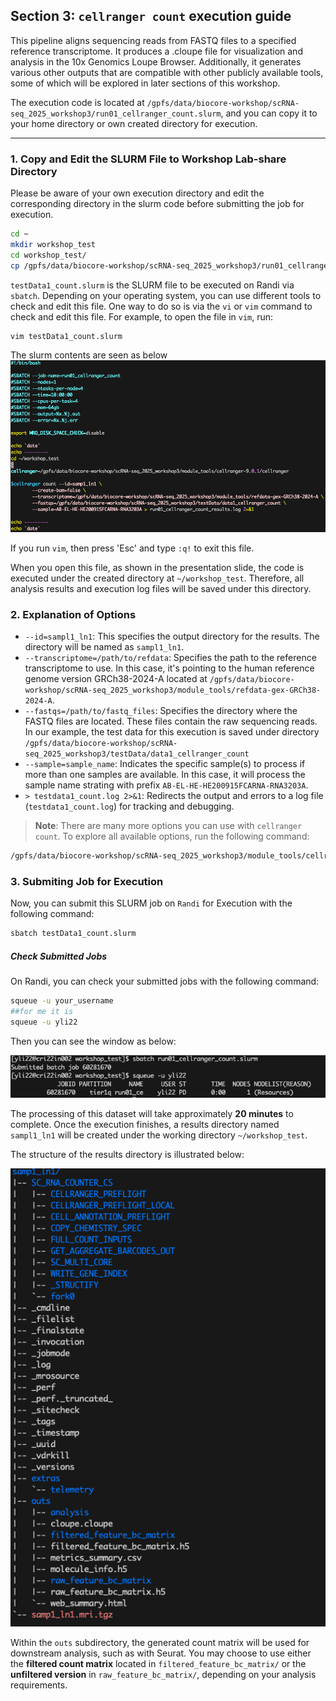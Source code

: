 ## Section 3: **`cellranger count`** execution guide

This pipeline aligns sequencing reads from FASTQ files to a specified reference transcriptome. 
It produces a .cloupe file for visualization and analysis in the 10x Genomics Loupe Browser. 
Additionally, it generates various other outputs that are compatible with other publicly available tools,
some of which will be explored in later sections of this workshop.

The execution code is located at `/gpfs/data/biocore-workshop/scRNA-seq_2025_workshop3/run01_cellranger_count.slurm`, 
and you can copy it to your home directory or own created directory for execution. 

---

### 1. Copy and Edit the SLURM File to Workshop Lab-share Directory

Please be aware of your own execution directory and edit the corresponding directory in the slurm code 
before submitting the job for execution.

```bash
cd ~
mkdir workshop_test
cd workshop_test/
cp /gpfs/data/biocore-workshop/scRNA-seq_2025_workshop3/run01_cellranger_count.slurm ./
```

`testData1_count.slurm` is the SLURM file to be executed on Randi via `sbatch`. 
Depending on your operating system, you can use different tools to check and edit this file. 
One way to do so is via the `vi` or `vim` command to check and edit this file. For example, to open the file in `vim`, run:

```bash
vim testData1_count.slurm
```

The slurm contents are seen as below
![](./images/slurm.png)

If you run `vim`, then press 'Esc' and type `:q!` to exit this file.

When you open this file, as shown in the presentation slide, 
the code is executed under the created directory at `~/workshop_test`. 
Therefore, all analysis results and execution log files will be saved under this directory.

### 2. Explanation of Options

- `--id=sampl1_ln1`: This specifies the output directory for the results. The directory will be named as `sampl1_ln1`.
- `--transcriptome=/path/to/refdata`: Specifies the path to the reference transcriptome to use. 
In this case, it's pointing to the human reference genome version GRCh38-2024-A located at `/gpfs/data/biocore-workshop/scRNA-seq_2025_workshop3/module_tools/refdata-gex-GRCh38-2024-A`.
- `--fastqs=/path/to/fastq_files`: Specifies the directory where the FASTQ files are located. These files contain the raw sequencing reads.
In our example, the test data for this execution is saved under directory `/gpfs/data/biocore-workshop/scRNA-seq_2025_workshop3/testData/data1_cellranger_count`
- `--sample=sample_name`: Indicates the specific sample(s) to process if more than one samples are available. 
In this case, it will process the sample name strating with prefix `AB-EL-HE-HE200915FCARNA-RNA3203A`.
- `> testdata1_count.log 2>&1`: Redirects the output and errors to a log file (`testdata1_count.log`) for tracking and debugging.

> **Note**: There are many more options you can use with `cellranger count`. To explore all available options, run the following command:

```bash
/gpfs/data/biocore-workshop/scRNA-seq_2025_workshop3/module_tools/cellranger-9.0.1/cellranger count --help
```

### 3. Submiting Job for Execution

Now, you can submit this SLURM job on `Randi` for Execution with the following command:

```bash
sbatch testData1_count.slurm
```

##### Check Submitted Jobs

On Randi, you can check your submitted jobs with the following command:

```bash
squeue -u your_username
##for me it is
squeue -u yli22
```

Then you can see the window as below:

![](./images/sbatch_submission.png)

The processing of this dataset will take approximately **20 minutes** to complete. 
Once the execution finishes, a results directory named `sampl1_ln1` will be created under the working directory `~/workshop_test`.

The structure of the results directory is illustrated below:

![](./images/cellranger_count_run_res.png)

Within the `outs` subdirectory, the generated count matrix will be used for downstream analysis, such as with Seurat. 
You may choose to use either the **filtered count matrix** located in `filtered_feature_bc_matrix/` or 
the **unfiltered version** in `raw_feature_bc_matrix/`, depending on your analysis requirements.

